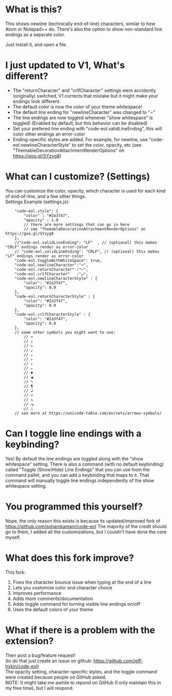 # What is this?
This shows newline (technically end-of-line) characters, similar to how Atom or Notepad++ do. There's also the option to show non-standard line endings as a seperate color.

Just install it, and open a file.

# I just updated to V1, What's different?
- The "returnCharacter" and "crlfCharacter" settings were accidently (originally) switched, V1 corrects that mistake but it might make your endings look different.
- The default color is now the color of your theme whitespace!
- The default line ending for "newlineCharacter" was changed to "¬"
- The line endings are now toggled whenever "show whitespace" is toggled! (Enabled by default, but this behavior can be disabled)
- Set your prefered line ending with "code-eol.validLineEnding", this will color other endings an error-color
- Ending-specific styles are added. For example, for newline, use "code-eol.newlineCharacterStyle" to set the color, opacity, etc (see "ThemableDecorationAttachmentRenderOptions" on https://goo.gl/SYzyg8) 

# What can I customize? (Settings)
You can customize the color, opacity, which character is used for each kind of end-of-line, and a few other things.<br>
Settings Example (settings.js):
```
    "code-eol.style": {
        "color" : "#2a3f47",
        "opacity" : 1.0
        // there are more settings that can go in here
        // see "ThemableDecorationAttachmentRenderOptions" on https://goo.gl/SYzyg8
    },
    //"code-eol.validLineEnding": "LF"  , // (optional) this makes "CRLF" endings render as error-color
    // "code-eol.validLineEnding": "CRLF", // (optional) this makes "LF" endings render as error-color
    "code-eol.toggleWithWhiteSpace": true,
    "code-eol.newlineCharacter":"¬",
    "code-eol.returnCharacter" :"⇠",
    "code-eol.crlfCharacter"   :"↵",
    "code-eol.newlineCharacterStyle" : {
        "color": "#2a3f47",
        "opacity": 0.9
    },
    "code-eol.returnCharacterStyle" : {
        "color": "#2a3f47",
        "opacity": 0.9
    },
    "code-eol.crlfCharacterStyle" : {
        "color": "#2a3f47",
        "opacity": 0.9
    },
    // some other symbols you might want to use:
        // ¤
        // ↓
        // ←
        // ↙
        // ⇣
        // ⇠
        // ⇓
        // ⇐
        // ▼
        // ◀
        // ␤
        // ¶
        // ↲
        // ↩
        // ↴
        // ⬎
        // ⇂
    // see more at https://unicode-table.com/en/sets/arrows-symbols/
```
<!-- <img width="376" src="https://github.com/jeff-hykin/code-eol/blob/master/Screen Shot 2018-05-07 at 11.41.35 PM.png"> -->

# Can I toggle line endings with a keybinding?
Yes! By default the line endings are toggled along with the "show whitespace" setting. There is also a command (with no default keybinding) called "Toggle (Show/Hide) Line Endings" that you can use from the command pallet, and you can add a keybinding that maps to it. That command will manually toggle line endings independently of the show whitespace setting.

# You programmed this yourself?
Nope, the only reason this exists is because its updated/improved fork of https://github.com/sohamkamani/code-eol
The majority of the credit should go to them, I added all the customizations, but I couldn't have done the core myself.

# What does this fork improve?
This fork:
1. Fixes the character bounce issue when typing at the end of a line
2. Lets you customize color and character choice
3. Improves performance
4. Adds more comments/documentation
5. Adds toggle command for turning visible line endings on/off
6. Uses the default colors of your theme

# What if there is a problem with the extension?
Then post a bug/feature request!<br>
(to do that just create an issue on github: https://github.com/jeff-hykin/code-eol)<br>
The opacity setting, character-specific styles, and the toggle command were created because people on GitHub asked.<br>
NOTE: It might take me awhile to repond on GitHub (I only maintain this in my free time), but I will respond.

